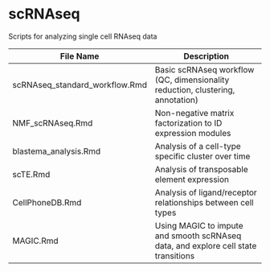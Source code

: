 # scRNAseq
Scripts for analyzing single cell RNAseq data


| File Name              | Description   |
| ---------------------- | ------------- |
| scRNAseq_standard_workflow.Rmd  | Basic scRNAseq workflow (QC, dimensionality reduction, clustering, annotation) |
| NMF_scRNAseq.Rmd       | Non-negative matrix factorization to ID expression modules|
| blastema_analysis.Rmd  | Analysis of a cell-type specific cluster over time |
| scTE.Rmd  | Analysis of transposable element expression |
| CellPhoneDB.Rmd  | Analysis of ligand/receptor relationships between cell types|
| MAGIC.Rmd  | Using MAGIC to impute and smooth scRNAseq data, and explore cell state transitions|
